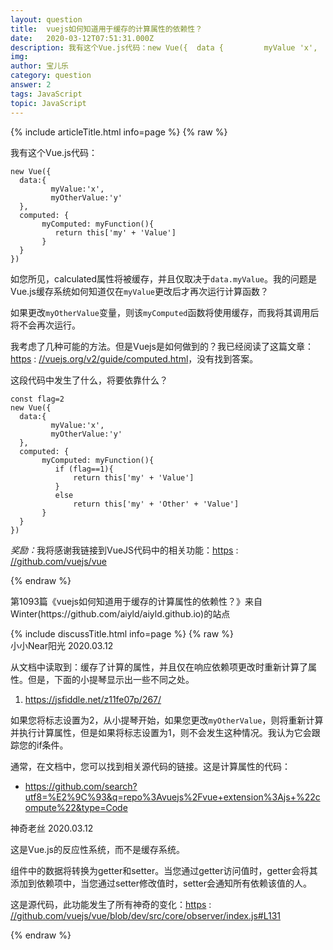 ```yaml
---
layout: question
title:  vuejs如何知道用于缓存的计算属性的依赖性？
date:   2020-03-12T07:51:31.000Z
description: 我有这个Vue.js代码：new Vue({  data {         myValue 'x',         myOtherValue...
img: 
author: 宝儿乐
category: question
answer: 2
tags: JavaScript
topic: JavaScript
---
```

<div class="article-root">
  <div class="article">
    {% include articleTitle.html info=page %}
    {% raw %}
    <div class="article-content"><p><font style="vertical-align: inherit;"><font style="vertical-align: inherit;">我有这个Vue.js代码：</font></font></p>

<pre><code>new Vue({<font></font>
  data:{<font></font>
         myValue:'x',<font></font>
         myOtherValue:'y'<font></font>
  },<font></font>
  computed: {<font></font>
       myComputed: myFunction(){<font></font>
          return this['my' + 'Value']<font></font>
       }<font></font>
  }<font></font>
})<font></font>
</code></pre>

<p><font style="vertical-align: inherit;"><font style="vertical-align: inherit;">如您所见，calculated属性将被缓存，并且仅取决于</font></font><code>data.myValue</code><font style="vertical-align: inherit;"><font style="vertical-align: inherit;">。</font><font style="vertical-align: inherit;">我的问题是Vue.js缓存系统如何知道仅在</font></font><code>myValue</code><font style="vertical-align: inherit;"><font style="vertical-align: inherit;">更改</font><font style="vertical-align: inherit;">后才再次运行计算函数</font><font style="vertical-align: inherit;">？</font></font></p>

<p><font style="vertical-align: inherit;"><font style="vertical-align: inherit;">如果更改</font></font><code>myOtherValue</code><font style="vertical-align: inherit;"><font style="vertical-align: inherit;">变量，则该</font></font><code>myComputed</code><font style="vertical-align: inherit;"><font style="vertical-align: inherit;">函数将使用缓存，而我将其调用后将不会再次运行。</font></font></p>

<p><font style="vertical-align: inherit;"><font style="vertical-align: inherit;">我考虑了几种可能的方法。</font><font style="vertical-align: inherit;">但是Vuejs是如何做到的？</font><font style="vertical-align: inherit;">我已经阅读了这篇文章：</font></font><a href="https://vuejs.org/v2/guide/computed.html" rel="noreferrer"><font style="vertical-align: inherit;"><font style="vertical-align: inherit;">https</font></font></a><font style="vertical-align: inherit;"><font style="vertical-align: inherit;"> : </font><a href="https://vuejs.org/v2/guide/computed.html" rel="noreferrer"><font style="vertical-align: inherit;">//vuejs.org/v2/guide/computed.html</font></a><font style="vertical-align: inherit;">，没有找到答案。</font></font></p>

<p><font style="vertical-align: inherit;"><font style="vertical-align: inherit;">这段代码中发生了什么，将要依靠什么？</font></font></p>

<pre><code>const flag=2<font></font>
new Vue({<font></font>
  data:{<font></font>
         myValue:'x',<font></font>
         myOtherValue:'y'<font></font>
  },<font></font>
  computed: {<font></font>
       myComputed: myFunction(){<font></font>
          if (flag==1){<font></font>
              return this['my' + 'Value']<font></font>
          }<font></font>
          else<font></font>
              return this['my' + 'Other' + 'Value']<font></font>
       }<font></font>
  }<font></font>
})<font></font>
</code></pre>

<p><em><font style="vertical-align: inherit;"><font style="vertical-align: inherit;">奖励：</font></font></em><font style="vertical-align: inherit;"><font style="vertical-align: inherit;">我将感谢我链接到VueJS代码中的相关功能：</font><a href="https://github.com/vuejs/vue" rel="noreferrer"><font style="vertical-align: inherit;">https</font></a><font style="vertical-align: inherit;"> : </font></font><a href="https://github.com/vuejs/vue" rel="noreferrer"><font style="vertical-align: inherit;"><font style="vertical-align: inherit;">//github.com/vuejs/vue</font></font></a></p></div>
    {% endraw %}
  </div>
  <p class="winter_mark">第1093篇《vuejs如何知道用于缓存的计算属性的依赖性？》来自Winter(https://github.com/aiyld/aiyld.github.io)的站点</p>
  <div class="discuss-wrapper">
    {% include discussTitle.html info=page %}
    {% raw %}
    <div class="discuss-item">
        <div class="discuss-parent">
          <div class="discuss-meta">
            <span class="discuss-user">小小Near阳光</span>
            <span class="discuss-time">2020.03.12</span>
          </div>
          <div class="discuss-comment"><p><font style="vertical-align: inherit;"><font style="vertical-align: inherit;">从文档中读取到：缓存了计算的属性，并且仅在响应依赖项更改时重新计算了属性。</font><font style="vertical-align: inherit;">但是，下面的小提琴显示出一些不同之处。</font></font></p>

<ol>
<li><a href="https://jsfiddle.net/z11fe07p/267/" rel="nofollow noreferrer"><font style="vertical-align: inherit;"><font style="vertical-align: inherit;">https://jsfiddle.net/z11fe07p/267/</font></font></a></li>
</ol>

<p><font style="vertical-align: inherit;"><font style="vertical-align: inherit;">如果您将标志设置为2，从小提琴开始，如果您更改</font></font><code>myOtherValue</code><font style="vertical-align: inherit;"><font style="vertical-align: inherit;">，</font><font style="vertical-align: inherit;">则将重新计算并执行计算属性</font><font style="vertical-align: inherit;">，但是如果将标志设置为1，则不会发生这种情况。我认为它会跟踪您的if条件。</font></font></p>

<p><font style="vertical-align: inherit;"><font style="vertical-align: inherit;">通常，在文档中，您可以找到相关源代码的链接。</font><font style="vertical-align: inherit;">这是计算属性的代码：</font></font></p>

<ul>
<li><a href="https://github.com/search?utf8=%E2%9C%93&amp;q=repo%3Avuejs%2Fvue+extension%3Ajs+%22computed%22&amp;type=Code" rel="nofollow noreferrer"><font style="vertical-align: inherit;"><font style="vertical-align: inherit;">https://github.com/search?utf8=%E2%9C%93&amp;q=repo%3Avuejs%2Fvue+extension%3Ajs+%22compute%22&amp;type=Code</font></font></a></li>
</ul></div>
        </div></div><div class="discuss-item">
        <div class="discuss-parent">
          <div class="discuss-meta">
            <span class="discuss-user">神奇老丝</span>
            <span class="discuss-time">2020.03.12</span>
          </div>
          <div class="discuss-comment"><p><font style="vertical-align: inherit;"><font style="vertical-align: inherit;">这是Vue.js的反应性系统，而不是缓存系统。</font></font></p>

<p><font style="vertical-align: inherit;"><font style="vertical-align: inherit;">组件中的数据将转换为getter和setter。</font><font style="vertical-align: inherit;">当您通过getter访问值时，getter会将其添加到依赖项中，当您通过setter修改值时，setter会通知所有依赖该值的人。</font></font></p>

<p><font style="vertical-align: inherit;"><font style="vertical-align: inherit;">这是源代码，此功能发生了所有神奇的变化：</font><a href="https://github.com/vuejs/vue/blob/dev/src/core/observer/index.js#L131" rel="noreferrer"><font style="vertical-align: inherit;">https</font></a><font style="vertical-align: inherit;"> : </font></font><a href="https://github.com/vuejs/vue/blob/dev/src/core/observer/index.js#L131" rel="noreferrer"><font style="vertical-align: inherit;"><font style="vertical-align: inherit;">//github.com/vuejs/vue/blob/dev/src/core/observer/index.js#L131</font></font></a></p></div>
        </div></div>
    {% endraw %}
  </div>
<div>
